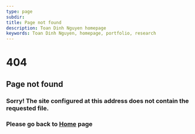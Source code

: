```yaml
---
type: page
subdir:
title: Page not found
description: Toan Dinh Nguyen homepage
keywords: Toan Dinh Nguyen, homepage, portfolio, research
---
```


  <div class="container page404">
    <h1>404</h1>
    <h2>Page not found</h2>
    <h3>Sorry! The site configured at this address does not contain the requested file.</h3>
    <h3>Please go back to <a href="http://www.toaninfo.com">Home</a> page</h3>
  </div>
